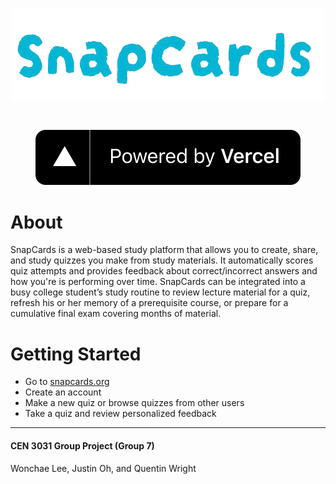 <div align="center">
  <p>
    <a href="https://snapcards.org/">
      <img src="https://raw.githubusercontent.com/qwright10/cen3031/b9c91d180db98af23d421c1061abce1eff06ba30/.github/logotype.png" alt="SnapCards logotype" width="500px" />
    </a>
  </p>
  <br />
  <p>
    <a href="https://vercel.com/?utm_source=quentin-wrights-projects">
      <img src="https://raw.githubusercontent.com/qwright10/cen3031/main/.github/powered-by-vercel.svg" alt="Vercel" />
    </a>
  </p>
</div>

# About

SnapCards is a web-based study platform that allows you to create, share, and study quizzes you make from study materials. It automatically scores quiz attempts and provides feedback about correct/incorrect answers and how you're is performing over time. SnapCards can be integrated into a busy college student’s study routine to review lecture material for a quiz, refresh his or her memory of a prerequisite course, or prepare for a cumulative final exam covering months of material.

# Getting Started

- Go to <a href="https://snapcards.org/">snapcards.org</a>
- Create an account
- Make a new quiz or browse quizzes from other users
- Take a quiz and review personalized feedback

<hr />

#### CEN 3031 Group Project (Group 7)

Wonchae Lee, Justin Oh, and Quentin Wright
